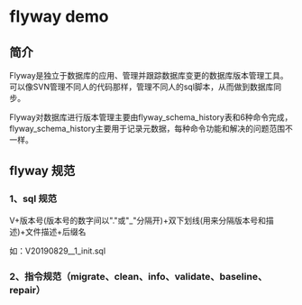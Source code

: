# flyway demo

## 简介
Flyway是独立于数据库的应用、管理并跟踪数据库变更的数据库版本管理工具。可以像SVN管理不同人的代码那样，管理不同人的sql脚本，从而做到数据库同步。

Flyway对数据库进行版本管理主要由flyway_schema_history表和6种命令完成，flyway_schema_history主要用于记录元数据，每种命令功能和解决的问题范围不一样。

## flyway 规范
### 1、sql 规范   
V+版本号(版本号的数字间以"."或"_"分隔开)+双下划线(用来分隔版本号和描述)+文件描述+后缀名

如：V20190829__1_init.sql

### 2、指令规范（migrate、clean、info、validate、baseline、repair） 


